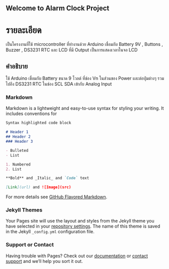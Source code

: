 ## Welcome to Alarm Clock Project

# รายละเอียด
เป็นโครงงานที่ใช้ microcontroller ที่ทำงานด้วย Arduino เชื่อมกับ Battery 9V , Buttons , Buzzer , DS3231 RTC และ LCD ที่มี Output เป็นการแสดงเวลาในจอ LCD

## คำอธิบาย
ใช้ Arduino เชื่อมกับ Battery ขนาด 9 โวลต์ ที่ช่อง Vn ในส่วนของ Power และต่อปุ่มต่างๆ รวมไปถึง DS3231 RTC ในช่อง SCL SDA เข้ากับ Analog Input

### Markdown

Markdown is a lightweight and easy-to-use syntax for styling your writing. It includes conventions for

```markdown
Syntax highlighted code block

# Header 1
## Header 2
### Header 3

- Bulleted
- List

1. Numbered
2. List

**Bold** and _Italic_ and `Code` text

[Link](url) and ![Image](src)
```

For more details see [GitHub Flavored Markdown](https://guides.github.com/features/mastering-markdown/).

### Jekyll Themes

Your Pages site will use the layout and styles from the Jekyll theme you have selected in your [repository settings](https://github.com/it63070160/Alarm-Clock/settings/pages). The name of this theme is saved in the Jekyll `_config.yml` configuration file.

### Support or Contact

Having trouble with Pages? Check out our [documentation](https://docs.github.com/categories/github-pages-basics/) or [contact support](https://support.github.com/contact) and we’ll help you sort it out.
